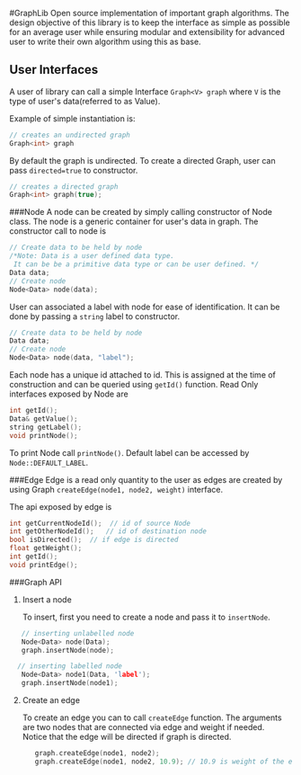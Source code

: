 #GraphLib
Open source implementation of important graph algorithms. The design objective of this library is to keep the interface as simple as possible for an average user while ensuring modular and extensibility for advanced user to write their own algorithm using this as base.

## User Interfaces
A user of library can call a simple Interface `Graph<V> graph` where `V` is the type of user's data(referred to as Value). 

Example of simple instantiation is:

```cpp
// creates an undirected graph
Graph<int> graph
```
By default the graph is undirected. To create a directed Graph, user can pass `directed=true` to constructor.

```cpp
// creates a directed graph
Graph<int> graph(true);
```
###Node
A node can be created by simply calling constructor of Node class. The node is a generic container for user's data in graph. The constructor call to node is

```cpp
// Create data to be held by node
/*Note: Data is a user defined data type.
 It can be be a primitive data type or can be user defined. */
Data data;
// Create node
Node<Data> node(data);
```

User can associated a label with node for ease of identification. It can be done by passing a `string` label to constructor.

```cpp
// Create data to be held by node
Data data;
// Create node
Node<Data> node(data, "label");
```

Each node has a unique id attached to id. This is assigned at the time of construction and can be queried using `getId()` function. Read Only interfaces exposed by Node are

```cpp
int getId();
Data& getValue();
string getLabel();
void printNode();
```
To print Node call `printNode()`. 
Default label can be accessed by `Node::DEFAULT_LABEL`.

###Edge
Edge is a read only quantity to the user as edges are created by using Graph `createEdge(node1, node2, weight)` interface.

The api exposed by edge is 
```cpp
int getCurrentNodeId();  // id of source Node
int getOtherNodeId();   // id of destination node
bool isDirected();	// if edge is directed
float getWeight(); 	
int getId();
void printEdge();
```

###Graph API
1. Insert a node

   To insert, first you need to create a node and pass it to `insertNode`.
  
  ```cpp
     // inserting unlabelled node
     Node<Data> node(Data); 
     graph.insertNode(node);
 
    // inserting labelled node
     Node<Data> node1(Data, 'label');
     graph.insertNode(node1);
  ```

2. Create an edge
   
   To create an edge you can to call `createEdge` function. The arguments are two nodes that are connected via edge and weight if needed.    
   Notice that the edge will be directed if graph is directed.

   ```cpp
      graph.createEdge(node1, node2);
      graph.createEdge(node1, node2, 10.9); // 10.9 is weight of the edge.	
   ```
 
